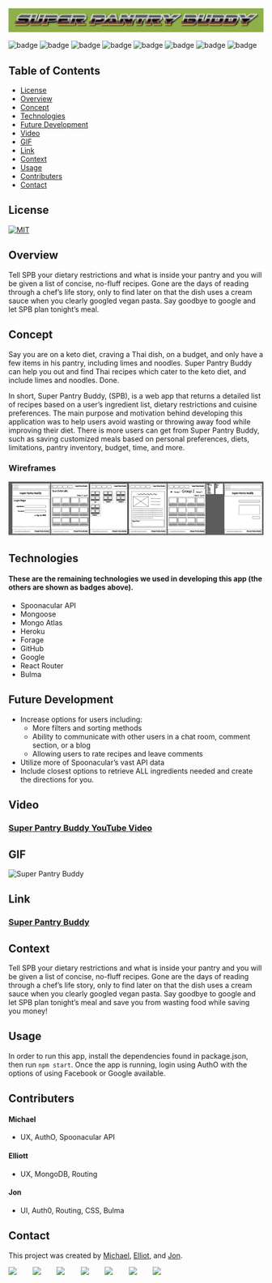 <img src="https://raw.githubusercontent.com/mathcodes/SuperPantryBuddy/main/client/src/assets/img/SPBheaderLOGO.png" alt="headerimg"/>  
 
![badge](https://img.shields.io/badge/javascript-%23222?logo=javascript&style=plastic) ![badge](https://img.shields.io/badge/css3-%23222?logo=css3&style=plastic) ![badge](https://img.shields.io/badge/html5-%23222?logo=html5&style=plastic) ![badge](https://img.shields.io/badge/react-%23222?logo=react&style=plastic) ![badge](https://img.shields.io/badge/nodejs-%23222?logo=nodedotjs&style=plastic) ![badge](https://img.shields.io/badge/npmjs-%23222?logo=npm&style=plastic) ![badge](https://img.shields.io/badge/jest-%23222?logo=jest&style=plastic) ![badge](https://img.shields.io/badge/auth0-%23222?logo=auth0&style=plastic)


## Table of Contents
  - [License](#license)
  - [Overview](#overview)
  - [Concept](#concept)
  - [Technologies](#technologies)
  - [Future Development](#futuredevelopment)
  - [Video](#video)     
  - [GIF](#gif)   
  - [Link](#link) 
  - [Context](#context)
  - [Usage](#usage)
  - [Contributers](#contributers)
  - [Contact](#contact)

## License  
<a href="https://opensource.org/licenses/MIT"><img src="https://img.shields.io/badge/License-MIT-green" alt="MIT"></a>

## Overview
Tell SPB your dietary restrictions and what is inside your pantry and you will be given a list of concise, no-fluff recipes.  Gone are the days of reading through a chef’s life story, only to find later on that the dish uses a cream sauce when you clearly googled vegan pasta. Say goodbye to google and let SPB plan tonight’s meal.

## Concept
Say you are on a keto diet, craving a Thai dish, on a budget, and only have a few items in his pantry, including limes and noodles. Super Pantry Buddy can help you out and find Thai recipes which cater to the keto diet, and include limes and noodles. Done.

In short, Super Pantry Buddy, (SPB), is a web app that returns a detailed list of recipes based on a user’s ingredient list, dietary restrictions and cuisine preferences. The main purpose and motivation behind developing this application was to help users avoid wasting or throwing away food while improving their diet. There is more users can get from Super Pantry Buddy, such as saving customized meals based on personal preferences, diets, limitations, pantry inventory, budget, time, and more. 

### Wireframes
<img alt="wireframes" src="https://raw.githubusercontent.com/mathcodes/SuperPantryBuddy/main/wireframProject3.png" />
  
## Technologies
#### These are the remaining technologies we used in developing this app (the others are shown as badges above).
  - Spoonacular API           
  - Mongoose                   
  - Mongo Atlas                
  - Heroku                 
  - Forage            
  - GitHub                 
  - Google                
  - React Router 
  - Bulma    

## Future Development
 - Increase options for users including:
   - More filters and sorting methods
   - Ability to communicate with other users in a chat room, comment section, or a blog
   - Allowing users to rate recipes and leave comments
 - Utilize more of Spoonacular’s vast API data
 - Include closest options to retrieve ALL ingredients needed and create the directions for you.

## Video
### <a href="https://youtu.be/E5xU8wh3sA0">Super Pantry Buddy YouTube Video</a>

## GIF
<img src ="https://github.com/Super-Pantry-Buddy/spb/blob/master/client/src/assets/img/SuperPAntryBuddyGif.gif" alt="Super Pantry Buddy" width="670px" height="517px" />

## Link
### <a href="https://superpantrybuddy.herokuapp.com/">Super Pantry Buddy</a>

## Context
Tell SPB your dietary restrictions and what is inside your pantry and you will be given a list of concise, no-fluff recipes.  Gone are the days of reading through a chef’s life story, only to find later on that the dish uses a cream sauce when you clearly googled vegan pasta. Say goodbye to google and let SPB plan tonight’s meal and save you from wasting food while saving you money!

## Usage
In order to run this app, install the dependencies found in package.json, then run ```npm start```. Once the app is running, login using AuthO with the options of using Facebook or Google available.

## Contributers

#### Michael
 - UX, AuthO, Spoonacular API
 
#### Elliott
 - UX, MongoDB, Routing
 
#### Jon 
 - UI, Auth0, Routing, CSS, Bulma


## Contact
This project was created by [Michael](https://github.com/mpn0823), [Elliot](https://github.com/rodgersea), and [Jon](https://github.com/mathcodes).

[<code><img width="36px" src="https://img.icons8.com/color/48/000000/linkedin.png"/></code>](https://www.linkedin.com/jonchristie)       
[<code><img width="36" src="https://img.icons8.com/color/48/000000/twitter--v2.png"/></code>](https://twitter.com/jonpchristie)       
[<code><img width="36" src="https://img.icons8.com/color/48/000000/youtube-play.png"/></code>](https://www.youtube.com/channel/UC5GFnN-lv8Yuqc9O3b79k6g)       
[<code><img width="36" src="https://img.icons8.com/color/48/000000/facebook.png"/></code>](https://www.facebook.com/jonpchristie)       
[<code><img width="36" src="https://img.icons8.com/color/48/000000/instagram-new--v2.png"/></code>](https://www.instagram.com/fullstack11235)       
[<code><img width="36" src="https://img.icons8.com/color/48/000000/soundcloud.png"/></code>](https://soundcloud.com/jonchristie#/)       
[<code><img width="36" src="https://img.icons8.com/color/48/000000/spotify--v1.png"/></code>](https://open.spotify.com/artist/07S7aLfxH70VAX64g1WuFw?si=tlOj1OMBRLm-y4sY8Lox3Q)
